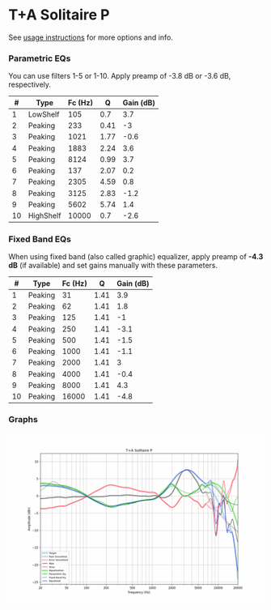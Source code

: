 # T+A Solitaire P
See [usage instructions](https://github.com/jaakkopasanen/AutoEq#usage) for more options and info.

### Parametric EQs
You can use filters 1-5 or 1-10. Apply preamp of -3.8 dB or -3.6 dB, respectively.

|   # | Type      |   Fc (Hz) |    Q |   Gain (dB) |
|-----|-----------|-----------|------|-------------|
|   1 | LowShelf  |       105 | 0.7  |         3.7 |
|   2 | Peaking   |       233 | 0.41 |        -3   |
|   3 | Peaking   |      1021 | 1.77 |        -0.6 |
|   4 | Peaking   |      1883 | 2.24 |         3.6 |
|   5 | Peaking   |      8124 | 0.99 |         3.7 |
|   6 | Peaking   |       137 | 2.07 |         0.2 |
|   7 | Peaking   |      2305 | 4.59 |         0.8 |
|   8 | Peaking   |      3125 | 2.83 |        -1.2 |
|   9 | Peaking   |      5602 | 5.74 |         1.4 |
|  10 | HighShelf |     10000 | 0.7  |        -2.6 |

### Fixed Band EQs
When using fixed band (also called graphic) equalizer, apply preamp of **-4.3 dB** (if available) and set gains manually with these parameters.

|   # | Type    |   Fc (Hz) |    Q |   Gain (dB) |
|-----|---------|-----------|------|-------------|
|   1 | Peaking |        31 | 1.41 |         3.9 |
|   2 | Peaking |        62 | 1.41 |         1.8 |
|   3 | Peaking |       125 | 1.41 |        -1   |
|   4 | Peaking |       250 | 1.41 |        -3.1 |
|   5 | Peaking |       500 | 1.41 |        -1.5 |
|   6 | Peaking |      1000 | 1.41 |        -1.1 |
|   7 | Peaking |      2000 | 1.41 |         3   |
|   8 | Peaking |      4000 | 1.41 |        -0.4 |
|   9 | Peaking |      8000 | 1.41 |         4.3 |
|  10 | Peaking |     16000 | 1.41 |        -4.8 |

### Graphs
![](./T+A%20Solitaire%20P.png)

